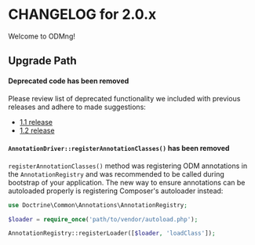 CHANGELOG for 2.0.x
===================

Welcome to ODMng!

Upgrade Path
------------

#### Deprecated code has been removed

Please review list of deprecated functionality we included with previous releases and adhere
to made suggestions:

* [1.1 release](https://github.com/doctrine/mongodb-odm/blob/master/CHANGELOG-1.1.md#deprecations)
* [1.2 release](https://github.com/doctrine/mongodb-odm/blob/master/CHANGELOG-1.2.md#deprecations)

#### `AnnotationDriver::registerAnnotationClasses()` has been removed

`registerAnnotationClasses()` method was registering ODM annotations in the `AnnotationRegistry`
and was recommended to be called during bootstrap of your application. The new way to ensure
annotations can be autoloaded properly is registering Composer's autoloader instead:

```php
use Doctrine\Common\Annotations\AnnotationRegistry;

$loader = require_once('path/to/vendor/autoload.php');

AnnotationRegistry::registerLoader([$loader, 'loadClass']);
```
